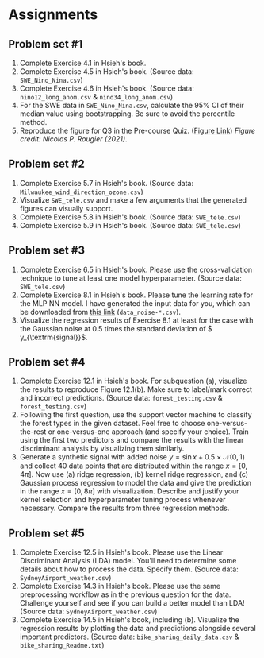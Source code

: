 # Assignments

## Problem set #1

1. Complete Exercise 4.1 in Hsieh's book.
2. Complete Exercise 4.5 in Hsieh's book. (Source data: `SWE_Nino_Nina.csv`)
3. Complete Exercise 4.6 in Hsieh's book. (Source data: `nino12_long_anom.csv` & `nino34_long_anom.csv`)
4. For the SWE data in `SWE_Nino_Nina.csv`, calculate the 95% CI of their median value using bootstrapping. Be sure to avoid the percentile method.
5. Reproduce the figure for Q3 in the Pre-course Quiz. ([Figure Link](https://drive.google.com/file/d/15WejYTcSHDGM3VNoX32WaD5r8l-BNNF-/view?usp=sharing)) *Figure credit: Nicolas P. Rougier (2021)*.

## Problem set #2

1. Complete Exercise 5.7 in Hsieh's book. (Source data: `Milwaukee_wind_direction_ozone.csv`)
2. Visualize `SWE_tele.csv` and make a few arguments that the generated figures can visually support.
3. Complete Exercise 5.8 in Hsieh's book. (Source data: `SWE_tele.csv`)
4. Complete Exercise 5.9 in Hsieh's book. (Source data: `SWE_tele.csv`)

## Problem set #3

1. Complete Exercise 6.5 in Hsieh's book. Please use the cross-validation technique to tune at least one model hyperparameter. (Source data: `SWE_tele.csv`)
2. Complete Exercise 8.1 in Hsieh's book. Please tune the learning rate for the MLP NN model. I have generated the input data for you, which can be downloaded from [this link](https://drive.google.com/drive/folders/1_qCa8-g6zYXFj7Pz8RD1JEj3hgtImE5O?usp=sharing) (`data_noise-*.csv`). 
3. Visualize the regression results of Exercise 8.1 at least for the case with the Gaussian noise at 0.5 times the standard deviation of $ y_{\textrm{signal}}$. 

## Problem set #4

1. Complete Exercise 12.1 in Hsieh's book. For subquestion (a), visualize the results to reproduce Figure 12.1(b). Make sure to label/mark correct and incorrect predictions. (Source data: `forest_testing.csv` & `forest_testing.csv`)
2. Following the first question, use the support vector machine to classify the forest types in the given dataset. Feel free to choose one-versus-the-rest or one-versus-one approach (and specify your choice). Train using the first two predictors and compare the results with the linear discriminant analysis by visualizing them similarly.
3. Generate a synthetic signal with added noise $y = \sin x + 0.5 \times \mathcal{N}(0, 1)$ and collect 40 data points that are distributed within the range $x = [0, 4\pi]$. Now use (a) ridge regression, (b) kernel ridge regression, and (c) Gaussian process regression to model the data and give the prediction in the range $x = [0, 8\pi]$ with visualization. Describe and justify your kernel selection and hyperparameter tuning process whenever necessary. Compare the results from three regression methods.

## Problem set #5

1. Complete Exercise 12.5 in Hsieh's book. Please use the Linear Discriminant Analysis (LDA) model. You'll need to determine some details about how to process the data. Specify them. (Source data: `SydneyAirport_weather.csv`)
2. Complete Exercise 14.3 in Hsieh's book. Please use the same preprocessing workflow as in the previous question for the data. Challenge yourself and see if you can build a better model than LDA! (Source data: `SydneyAirport_weather.csv`)
3. Complete Exercise 14.5 in Hsieh's book, including (b). Visualize the regression results by plotting the data and predictions alongside several important predictors. (Source data: `bike_sharing_daily_data.csv` & `bike_sharing_Readme.txt`)


<!-- 

## Problem set #5

Complete the following exercises in Hsieh's book with the specified requirements:

1. Exercise 14.2, including (c)
2. Exercise 12.5, but develop two prediction models instead of one. One of the models must be a random forest or a boosting model.
3. Exercise 14.4, including (b) -->
